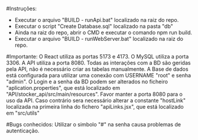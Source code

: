 #Instruções:
- Executar o arquivo "BUILD - runApi.bat" localizado na raiz do repo.
- Executar o script "Create Database.sql" localizado na pasta "db"
- Ainda na raiz do repo, abrir o CMD e executar o comando npm run build.
- Executar o arquivo "BUILD - runWebServer.bat" localizado na raiz do repo.

#Importante:
O React utiliza as portas 5173 e 4173.
O MySQL utiliza a porta 3306.
A API utiliza a porta 8080.
Todas as interações com a BD são geridas pela API, não é necessário criar as tabelas manualmente.
A Base de dados está configurada para utilizar uma conexão com USERNAME "root" e senha "admin".
O Login e a senha da BD podem ser alterados no ficheiro "aplication.properties", que está localizado em "API/stocker_api/src/main/resources".
Favor manter a porta 8080 para o uso da API. Caso contrário sera necessário alterar a constante "hostLink" localizada na primeira linha do fichero "apiLinks.jsx", que está localizado em "src/utils"

#Bugs conhecidos:
Utilizar o simbolo "#" na senha causa problemas de autenticação.